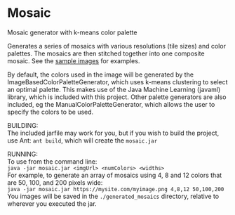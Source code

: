 Mosaic
======

Mosaic generator with k-means color palette

Generates a series of mosaics with various resolutions (tile sizes) and color palettes. The mosaics are then stitched together into one composite mosaic. See the [sample images][] for examples.

By default, the colors used in the image will be generated by the ImageBasedColorPaletteGenerator, which uses k-means clustering to select an optimal palette. This makes use of the Java Machine Learning (javaml) library, which is included with this project. Other palette generators are also included, eg the ManualColorPaletteGenerator, which allows the user to specify the colors to be used. 

BUILDING:<br>
The included jarfile may work for you, but if you wish to build the project, use Ant: ```ant build```, which will create the ```mosaic.jar```

RUNNING:<br>
To use from the command line:<br>
```java -jar mosaic.jar <imgUrl> <numColors> <widths>```<br>
For example, to generate an array of mosaics using 4, 8 and 12 colors that are 50, 100, and 200 pixels wide:<br>
```java -jar mosaic.jar https://mysite.com/myimage.png 4,8,12 50,100,200```<br>
You images will be saved in the ```./generated_mosaics``` directory, relative to wherever you executed the jar.
  
[sample images]: https://github.com/alexroussos/Mosaic/blob/master/sample-images
